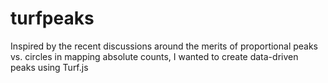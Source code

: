 # turfpeaks
Inspired by the recent discussions around the merits of proportional peaks vs. circles in mapping absolute counts, I wanted to create data-driven peaks using Turf.js
